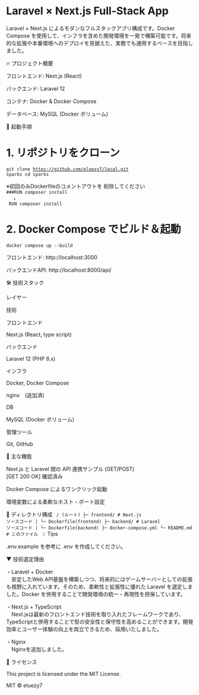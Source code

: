 <h1><b>Laravel × Next.js Full-Stack App</b></h1>

Laravel × Next.js によるモダンなフルスタックアプリ構成です。Docker Compose を使用して、インフラを含めた開発環境を一発で構築可能です。将来的な拡張や本番環境へのデプロイを見据えた、実務でも通用するベースを目指しました。

🔥 プロジェクト概要

フロントエンド: Next.js (React)

バックエンド: Laravel 12

コンテナ: Docker & Docker Compose

データベース: MySQL (Docker ボリューム)


🚀 起動手順

# 1. リポジトリをクローン
<code>git clone https://github.com/eluezy7/local.git sparks
cd sparks
</code>


※初回のみDockerfileのコメントアウトを
削除してください<br>
<code>###RUN composer install<br>
　↓<br>
RUN composer install
</code>

# 2. Docker Compose でビルド＆起動


<code>docker compose up --build</code>

フロントエンド: http://localhost:3000

バックエンドAPI: http://localhost:8000/api/

🛠 技術スタック

レイヤー

技術

フロントエンド

Next.js (React, type script)

バックエンド

Laravel 12 (PHP 8.x)

インフラ

Docker, Docker Compose

nginx　(追加済)

DB

MySQL (Docker ボリューム)

管理ツール

Git, GitHub

🎯 主な機能

Next.js と Laravel 間の API 連携サンプル (GET/POST)<br>
[GET 200 OK] 確認済み

Docker Compose によるワンクリック起動

環境変数による柔軟なホスト・ポート設定

📁 ディレクトリ構成
<code>
/ (ルート)
├─ frontend/      # Next.js ソースコード
|   └─ Dockerfile(frontend)
├─ backend/       # Laravel ソースコード
|   └─ Dockerfile(backend)
├─ docker-compose.yml
└─ README.md      # このファイル
</code>
💡 Tips

.env.example を参考に .env を作成してください。

▼ 技術選定理由<br>

・Laravel + Docker<br>
　安定したWeb API基盤を構築しつつ、将来的にはゲームサーバーとしての拡張も視野に入れています。そのため、柔軟性と拡張性に優れた Laravel を選定しました。Docker を併用することで開発環境の統一・再現性を担保しています。

・Next.js + TypeScript<br>
　Next.jsは最新のフロントエンド技術を取り入れたフレームワークであり、TypeScriptと併用することで型の安全性と保守性を高めることができます。開発効率とユーザー体験の向上を両立できるため、採用いたしました。

・Nginx<br>
　Nginxを追加しました。


📝 ライセンス

This project is licensed under the MIT License.

MIT © eluezy7
